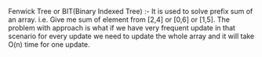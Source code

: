 Fenwick Tree or BIT(Binary Indexed Tree) :-
It is used to solve prefix sum of an array. i.e. Give me sum of element from [2,4] or [0,6] or [1,5]. The problem with approach is what if we have very frequent update in that
scenario for every update we need to update the whole array and it will take O(n) time for one update.  
